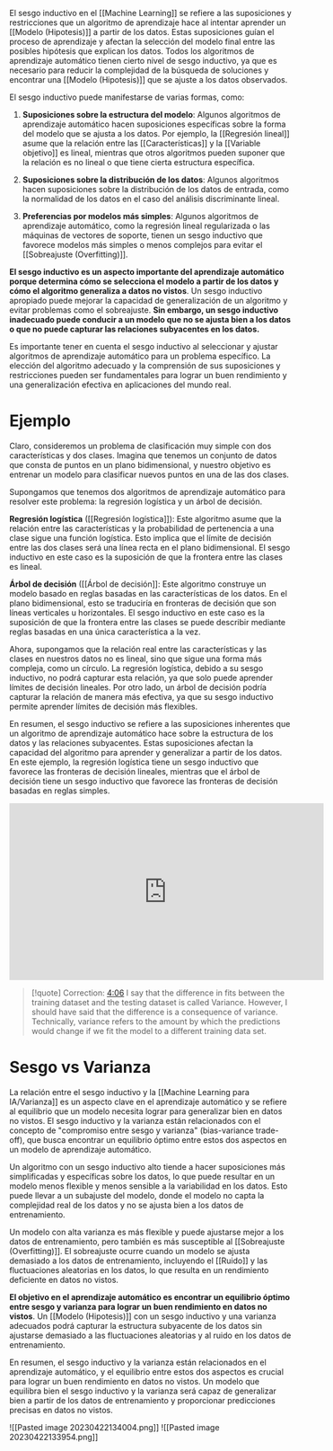 El sesgo inductivo en el [[Machine Learning]] se refiere a las suposiciones y restricciones que un algoritmo de aprendizaje hace al intentar aprender un [[Modelo (Hipotesis)]] a partir de los datos. Estas suposiciones guían el proceso de aprendizaje y afectan la selección del modelo final entre las posibles hipótesis que explican los datos. Todos los algoritmos de aprendizaje automático tienen cierto nivel de sesgo inductivo, ya que es necesario para reducir la complejidad de la búsqueda de soluciones y encontrar una [[Modelo (Hipotesis)]] que se ajuste a los datos observados.

El sesgo inductivo puede manifestarse de varias formas, como:

1.  **Suposiciones sobre la estructura del modelo**: Algunos algoritmos de aprendizaje automático hacen suposiciones específicas sobre la forma del modelo que se ajusta a los datos. Por ejemplo, la [[Regresión lineal]] asume que la relación entre las [[Características]] y la [[Variable objetivo]] es lineal, mientras que otros algoritmos pueden suponer que la relación es no lineal o que tiene cierta estructura específica.

2.  **Suposiciones sobre la distribución de los datos**: Algunos algoritmos hacen suposiciones sobre la distribución de los datos de entrada, como la normalidad de los datos en el caso del análisis discriminante lineal.

3.  **Preferencias por modelos más simples**: Algunos algoritmos de aprendizaje automático, como la regresión lineal regularizada o las máquinas de vectores de soporte, tienen un sesgo inductivo que favorece modelos más simples o menos complejos para evitar el [[Sobreajuste (Overfitting)]].


**El sesgo inductivo es un aspecto importante del aprendizaje automático porque determina cómo se selecciona el modelo a partir de los datos y cómo el algoritmo generaliza a datos no vistos**. Un sesgo inductivo apropiado puede mejorar la capacidad de generalización de un algoritmo y evitar problemas como el sobreajuste. **Sin embargo, un sesgo inductivo inadecuado puede conducir a un modelo que no se ajusta bien a los datos o que no puede capturar las relaciones subyacentes en los datos.**

Es importante tener en cuenta el sesgo inductivo al seleccionar y ajustar algoritmos de aprendizaje automático para un problema específico. La elección del algoritmo adecuado y la comprensión de sus suposiciones y restricciones pueden ser fundamentales para lograr un buen rendimiento y una generalización efectiva en aplicaciones del mundo real.

# Ejemplo

Claro, consideremos un problema de clasificación muy simple con dos características y dos clases. Imagina que tenemos un conjunto de datos que consta de puntos en un plano bidimensional, y nuestro objetivo es entrenar un modelo para clasificar nuevos puntos en una de las dos clases.

Supongamos que tenemos dos algoritmos de aprendizaje automático para resolver este problema: la regresión logística y un árbol de decisión.

**Regresión logística** ([[Regresión logística]]): Este algoritmo asume que la relación entre las características y la probabilidad de pertenencia a una clase sigue una función logística. Esto implica que el límite de decisión entre las dos clases será una línea recta en el plano bidimensional. El sesgo inductivo en este caso es la suposición de que la frontera entre las clases es lineal.

**Árbol de decisión** ([[Árbol de decisión]]: Este algoritmo construye un modelo basado en reglas basadas en las características de los datos. En el plano bidimensional, esto se traduciría en fronteras de decisión que son líneas verticales u horizontales. El sesgo inductivo en este caso es la suposición de que la frontera entre las clases se puede describir mediante reglas basadas en una única característica a la vez.

Ahora, supongamos que la relación real entre las características y las clases en nuestros datos no es lineal, sino que sigue una forma más compleja, como un círculo. La regresión logística, debido a su sesgo inductivo, no podrá capturar esta relación, ya que solo puede aprender límites de decisión lineales. Por otro lado, un árbol de decisión podría capturar la relación de manera más efectiva, ya que su sesgo inductivo permite aprender límites de decisión más flexibles.

En resumen, el sesgo inductivo se refiere a las suposiciones inherentes que un algoritmo de aprendizaje automático hace sobre la estructura de los datos y las relaciones subyacentes. Estas suposiciones afectan la capacidad del algoritmo para aprender y generalizar a partir de los datos. En este ejemplo, la regresión logística tiene un sesgo inductivo que favorece las fronteras de decisión lineales, mientras que el árbol de decisión tiene un sesgo inductivo que favorece las fronteras de decisión basadas en reglas simples.


<iframe width="560" height="315" src="https://www.youtube.com/embed/EuBBz3bI-aA" title="YouTube video player" frameborder="0" allow="accelerometer; autoplay; clipboard-write; encrypted-media; gyroscope; picture-in-picture; web-share" allowfullscreen></iframe>

> [!quote]
> Correction: [4:06](https://www.youtube.com/watch?v=EuBBz3bI-aA&t=246s) I say that the difference in fits between the training dataset and the testing dataset is called Variance. However, I should have said that the difference is a consequence of variance. Technically, variance refers to the amount by which the predictions would change if we fit the model to a different training data set.


# Sesgo vs Varianza

La relación entre el sesgo inductivo y la [[Machine Learning para IA/Varianza]] es un aspecto clave en el aprendizaje automático y se refiere al equilibrio que un modelo necesita lograr para generalizar bien en datos no vistos. El sesgo inductivo y la varianza están relacionados con el concepto de "compromiso entre sesgo y varianza" (bias-variance trade-off), que busca encontrar un equilibrio óptimo entre estos dos aspectos en un modelo de aprendizaje automático.

Un algoritmo con un sesgo inductivo alto tiende a hacer suposiciones más simplificadas y específicas sobre los datos, lo que puede resultar en un modelo menos flexible y menos sensible a la variabilidad en los datos. Esto puede llevar a un subajuste del modelo, donde el modelo no capta la complejidad real de los datos y no se ajusta bien a los datos de entrenamiento.

Un modelo con alta varianza es más flexible y puede ajustarse mejor a los datos de entrenamiento, pero también es más susceptible al [[Sobreajuste (Overfitting)]]. El sobreajuste ocurre cuando un modelo se ajusta demasiado a los datos de entrenamiento, incluyendo el [[Ruido]] y las fluctuaciones aleatorias en los datos, lo que resulta en un rendimiento deficiente en datos no vistos.

**El objetivo en el aprendizaje automático es encontrar un equilibrio óptimo entre sesgo y varianza para lograr un buen rendimiento en datos no vistos**. Un [[Modelo (Hipotesis)]] con un sesgo inductivo y una varianza adecuados podrá capturar la estructura subyacente de los datos sin ajustarse demasiado a las fluctuaciones aleatorias y al ruido en los datos de entrenamiento.

En resumen, el sesgo inductivo y la varianza están relacionados en el aprendizaje automático, y el equilibrio entre estos dos aspectos es crucial para lograr un buen rendimiento en datos no vistos. Un modelo que equilibra bien el sesgo inductivo y la varianza será capaz de generalizar bien a partir de los datos de entrenamiento y proporcionar predicciones precisas en datos no vistos.

![[Pasted image 20230422134004.png]]
![[Pasted image 20230422133954.png]]